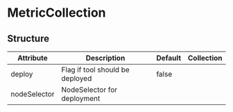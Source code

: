 # MetricCollection 
 

## Structure 
 

| Attribute    | Description                      | Default | Collection  |
| ------------ | -------------------------------- | ------- | ----------  |
| deploy       | Flag if tool should be deployed  |  false  |             |
| nodeSelector | NodeSelector for deployment      |         |             |
